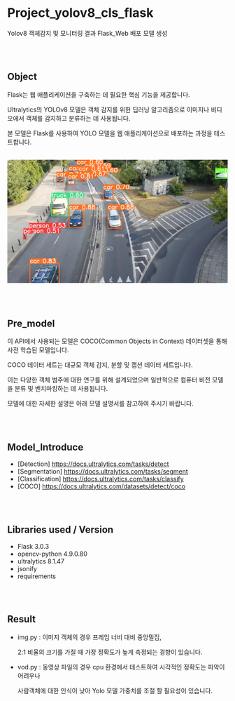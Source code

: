 # Project_yolov8_cls_flask

Yolov8 객체감지 및 모니터링 결과 Flask_Web 배포 모델 생성 

<br /><br /> 
## Object

Flask는 웹 애플리케이션을 구축하는 데 필요한 핵심 기능을 제공합니다.

Ultralytics의 YOLOv8 모델은 객체 감지를 위한 딥러닝 알고리즘으로 이미지나 비디오에서 객체를 감지하고 분류하는 데 사용됩니다.

본 모델은 Flask를 사용하여 YOLO 모델을 웹 애플리케이션으로 배포하는 과정을 테스트합니다.
<br /><br /> 

<img src="image/car_result_vod.png">

<br /><br /> 
## Pre_model

이 API에서 사용되는 모델은 COCO(Common Objects in Context) 데이터셋을 통해 사전 학습된 모델입니다.

COCO 데이터 세트는 대규모 객체 감지, 분할 및 캡션 데이터 세트입니다. 

이는 다양한 객체 범주에 대한 연구를 위해 설계되었으며 일반적으로 컴퓨터 비전 모델을 분류 및 벤치마킹하는 데 사용됩니다.

모델에 대한 자세한 설명은 아래 모델 설명서를 참고하여 주시기 바랍니다.

<br /><br /> 
## Model_Introduce

- [Detection] https://docs.ultralytics.com/tasks/detect
- [Segmentation] https://docs.ultralytics.com/tasks/segment
- [Classification] https://docs.ultralytics.com/tasks/classify
- [COCO] https://docs.ultralytics.com/datasets/detect/coco

<br /><br /> 
## Libraries used / Version

- Flask 3.0.3
- opencv-python 4.9.0.80
- ultralytics 8.1.47
- jsonify
- requirements

<br /><br /> 
## Result

- img.py : 이미지 객체의 경우 프레임 너비 대비 중앙밀집,
  
  2:1 비율의 크기를 가질 때 가장 정확도가 높게 측정되는 경향이 있습니다.

- vod.py : 동영상 파일의 경우 cpu 환경에서 테스트하여 시각적인 정확도는 파악이 어려우나 

  사람객체에 대한 인식이 낮아 Yolo 모델 가중치를 조절 할 필요성이 있습니다.
